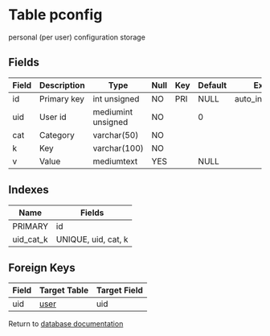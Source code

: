 Table pconfig
===========

personal (per user) configuration storage

Fields
------

| Field | Description | Type               | Null | Key | Default | Extra          |
| ----- | ----------- | ------------------ | ---- | --- | ------- | -------------- |
| id    | Primary key | int unsigned       | NO   | PRI | NULL    | auto_increment |
| uid   | User id     | mediumint unsigned | NO   |     | 0       |                |
| cat   | Category    | varchar(50)        | NO   |     |         |                |
| k     | Key         | varchar(100)       | NO   |     |         |                |
| v     | Value       | mediumtext         | YES  |     | NULL    |                |

Indexes
------------

| Name | Fields |
|------|---------|
| PRIMARY | id |
| uid_cat_k | UNIQUE, uid, cat, k |

Foreign Keys
------------

| Field | Target Table | Target Field |
|-------|--------------|--------------|
| uid | [user](help/database/db_user) | uid |

Return to [database documentation](help/database)
